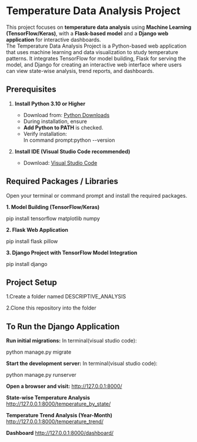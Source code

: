 
# Temperature Data Analysis Project   

This project focuses on **temperature data analysis** using **Machine Learning (TensorFlow/Keras)**, with a **Flask-based model** and a **Django web application** for interactive dashboards.  
The Temperature Data Analysis Project is a Python-based web application that uses machine learning and data visualization to study temperature patterns. It integrates TensorFlow for model building, Flask for serving the model, and Django for creating an interactive web interface where users can view state-wise analysis, trend reports, and dashboards.


## Prerequisites  

1. **Install Python 3.10 or Higher**  
   - Download from: [Python Downloads](https://www.python.org/downloads/)  
   - During installation, ensure
   - **Add Python to PATH** is checked.  
   - Verify installation:  
    In command prompt:python --version

2. **Install IDE (Visual Studio Code recommended)**  
   - Download: [Visual Studio Code](https://code.visualstudio.com/)  



## Required Packages / Libraries  

Open your terminal or command prompt and install the required packages.  

**1. Model Building (TensorFlow/Keras)**

pip install tensorflow matplotlib numpy

**2. Flask Web Application**

pip install flask pillow

**3. Django Project with TensorFlow Model Integration**

pip install django      

## Project Setup

1.Create a folder named DESCRIPTIVE_ANALYSIS

2.Clone this repository into the folder

## To Run the Django Application

**Run initial migrations:**
In terminal(visual studio code):

python manage.py migrate

**Start the development server:**
In terminal(visual studio code):

python manage.py runserver

**Open a browser and visit:**
http://127.0.0.1:8000/

**State-wise Temperature Analysis**
http://127.0.0.1:8000/temperature_by_state/

**Temperature Trend Analysis (Year-Month)**
http://127.0.0.1:8000/temperature_trend/

**Dashboard**
http://127.0.0.1:8000/dashboard/   


